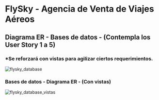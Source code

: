 # FlySky - Agencia de Venta de Viajes Aéreos

## Diagrama ER - Bases de datos - (Contempla los User Story 1 a 5)

### *Se reforzará con vistas para agilizar ciertos requerimientos.

![flysky_database](https://github.com/victorManuelMarquez/flysky/assets/107000454/07b98fad-5993-4a4a-8e23-9d66361153a2)

### Bases de datos - Diagrama ER - (Con vistas)
![flysky_database_vistas](https://github.com/victorManuelMarquez/flysky/assets/107000454/a32520a4-44f4-4ff0-9337-96c25012cfdd)

